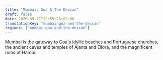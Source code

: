 ```yaml
---
title: "Mumbai, Goa & The Deccan"
draft: false
date: 2020-09-21T12:59:23+02:00
translationKey: "mumbai-goa-and-the-deccan"
regions: ["mumbai-goa-and-the-deccan"]
---
```

Mumbai is the gateway to Goa's idyllic beaches and Portuguese churches, the ancient caves and temples of Ajanta and Ellora, and the magnificent ruins of Hampi.